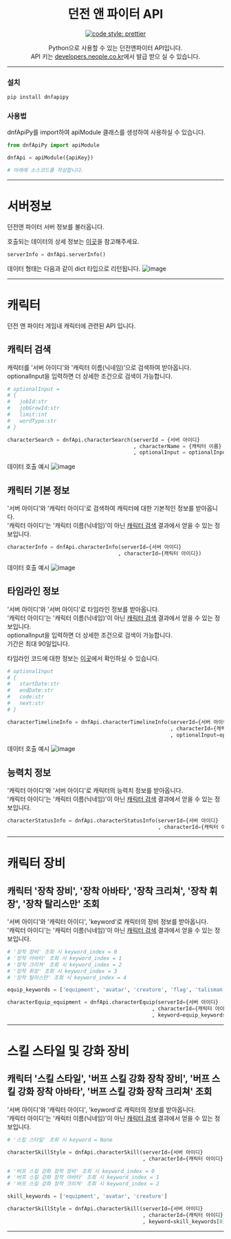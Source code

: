 <h1 align="center">던전 앤 파이터 API</h1>
<p align="center">
 <a href="https://github.com/yejoonlee/dnf-api-py/blob/main/LICENSE">
    <img alt="code style: prettier" src="https://img.shields.io/github/license/mashape/apistatus.svg?style=for-the-badge">
  </a>
</p>
<p align="center">
Python으로 사용할 수 있는 던전앤파이터 API입니다.<br>
API 키는 <a href="https://developers.neople.co.kr/main" target="_blank">developers.neople.co.kr</a>에서 발급 받으 실 수 있습니다.<br>
</p>

---

### 설치

```bash
pip install dnfapipy
```

### 사용법

dnfApiPy를 import하여 apiModule 클래스를 생성하여 사용하실 수 있습니다.

```python
from dnfApiPy import apiModule

dnfApi = apiModule({apiKey})

# 아래에 소스코드를 작성합니다.
```

---


# 서버정보

던전앤 파이터 서버 정보를 불러옵니다.  
  
호출되는 데이터의 상세 정보는 [이곳](https://developers.neople.co.kr/contents/guide/pages/all#%EC%84%9C%EB%B2%84)을 참고해주세요.
  
  
```Python
serverInfo = dnfApi.serverInfo()
```
  
  
데이터 형태는 다음과 같이 dict 타입으로 리턴됩니다.
![image](https://user-images.githubusercontent.com/35551019/167790408-18f93340-e905-4341-b508-685bc28bb781.png)

---

# 캐릭터

던전 앤 파이터 게임내 캐릭터에 관련된 API 입니다.

## 캐릭터 검색

캐릭터를 '서버 아이디'와 '캐릭터 이름(닉네임)'으로 검색하여 받아옵니다.  
optionalInput을 입력하면 더 상세한 조건으로 검색이 가능합니다.
  
  
```Python
# optionalInput =
# {
#   jobId:str
#   jobGrowId:str
#   limit:int
#   wordType:str
# }

characterSearch = dnfApi.characterSearch(serverId = {서버 아이디}
                                         , characterName = {캐릭터 이름}
                                         , optionalInput = optionalInput)
```
  
  
데이터 호출 예시
![image](https://user-images.githubusercontent.com/35551019/167795933-c03f0349-030a-496e-8f69-a2664feae44b.png)



## 캐릭터 기본 정보

'서버 아이디'와 '캐릭터 아이디'로 검색하여 캐릭터에 대한 기본적인 정보를 받아옵니다.  
'캐릭터 아이디'는 '캐릭터 이름(닉네임)'이 아닌 [캐릭터 검색](#캐릭터-검색) 결과에서 얻을 수 있는 정보입니다.
  
  
```Python
characterInfo = dnfApi.characterInfo(serverId={서버 아이디}
                                    , characterId={캐릭터 아이디})
```
  
  
데이터 호출 예시
![image](https://user-images.githubusercontent.com/35551019/167796270-7a03aa2e-58e8-4696-b84e-e73894f9e782.png)


## 타임라인 정보

'서버 아이디'와 '서버 아이디'로 타임라인 정보를 받아옵니다.  
'캐릭터 아이디'는 '캐릭터 이름(닉네임)'이 아닌 [캐릭터 검색](#캐릭터-검색) 결과에서 얻을 수 있는 정보입니다.  
optionalInput을 입력하면 더 상세한 조건으로 검색이 가능합니다.  
기간은 최대 90일입니다.
  
타임라인 코드에 대한 정보는 [이곳](https://developers.neople.co.kr/contents/guide/pages/all#%ED%83%80%EC%9E%84%EB%9D%BC%EC%9D%B8-%EC%BD%94%EB%93%9C)에서 확인하실 수 있습니다.
  
  
```Python
# optionalInput
# {
#   startDate:str
#   endDate:str
#   code:str
#   next:str
# }

characterTimelineInfo = dnfApi.characterTimelineInfo(serverId={서버 아이디}
                                                     , characterId={캐릭터 아이디}
                                                     , optionalInput=optionalInput)
```
  
  
데이터 호출 예시
![image](https://user-images.githubusercontent.com/35551019/167797313-e5691054-a076-4aa2-89db-9adcd921a760.png)
  
  
## 능력치 정보

'캐릭터 아이디'와 '서버 아이디'로 캐릭터의 능력치 정보를 받아옵니다.  
'캐릭터 아이디'는 '캐릭터 이름(닉네임)'이 아닌 [캐릭터 검색](#캐릭터-검색) 결과에서 얻을 수 있는 정보입니다. 
  
  
```Python
characterStatusInfo = dnfApi.characterStatusInfo(serverId={서버 아이디}
                                                 , characterId={캐릭터 아이디})
```

---

# 캐릭터 장비

## 캐릭터 '장착 장비', '장착 아바타', '장착 크리쳐', '장착 휘장', '장착 탈리스만' 조회
  
'서버 아이디'와 '캐릭터 아이디', 'keyword'로 캐릭터의 장비 정보를 받아옵니다.  
'캐릭터 아이디'는 '캐릭터 이름(닉네임)'이 아닌 [캐릭터 검색](#캐릭터-검색) 결과에서 얻을 수 있는 정보입니다. 
  
  
```Python
# '장착 장비' 조회 시 keyword_index = 0
# '장착 아바타' 조회 시 keyword_index = 1
# '장착 크리쳐' 조회 시 keyword_index = 2
# '장착 휘장' 조회 시 keyword_index = 3
# '장착 탈리스만' 조회 시 keyword_index = 4

equip_keywords = ['equipment', 'avatar', 'creature', 'flag', 'talisman']

characterEquip_equipment = dnfApi.characterEquip(serverId={서버 아이디}
                                               , characterId={캐릭터 아이디}
                                               , keyword=equip_keywords[{keyword_index}])
```
  
---

# 스킬 스타일 및 강화 장비

## 캐릭터 '스킬 스타일', '버프 스킬 강화 장착 장비', '버프 스킬 강화 장착 아바타', '버프 스킬 강화 장착 크리쳐' 조회
  
'서버 아이디'와 '캐릭터 아이디', 'keyword'로 캐릭터의  정보를 받아옵니다.  
'캐릭터 아이디'는 '캐릭터 이름(닉네임)'이 아닌 [캐릭터 검색](#캐릭터-검색) 결과에서 얻을 수 있는 정보입니다. 
  
  
```Python
# '스킬 스타일' 조회 시 keyword = None

characterSkillStyle = dnfApi.characterSkill(serverId={서버 아이디}
                                            , characterId={캐릭터 아이디})

# '버프 스킬 강화 장착 장비' 조회 시 keyword_index = 0
# '버프 스킬 강화 장착 아바타' 조회 시 keyword_index = 1
# '버프 스킬 강화 장착 크리쳐' 조회 시 keyword_index = 2

skill_keywords = ['equipment', 'avatar', 'creature']

characterSkillStyle = dnfApi.characterSkill(serverId={서버 아이디}
                                            , characterId={캐릭터 아이디}
                                            , keyword=skill_keywords[0])
```

---
